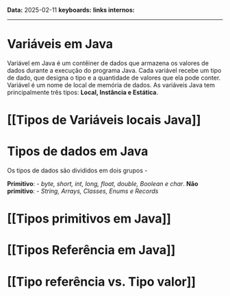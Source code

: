 
**Data:** 2025-02-11
**keyboards:** 
**links internos:** 
___
# Variáveis em Java

Variável em Java é um contêiner de dados que armazena os valores de dados durante a execução do programa Java. Cada variável recebe um tipo de dado, que designa o tipo e a quantidade de valores que ela pode conter. Variável é um nome de local de memória de dados. As variáveis Java tem principalmente três tipos: **Local, Instância e Estática**.

# [[Tipos de Variáveis locais Java]]



# Tipos de dados em Java

Os tipos de dados são divididos em dois grupos -

**Primitivo**: - *byte, short, int, long, float, double, Boolean e char*.
**Não primitivo**: - *String, Arrays, Classes, Enums e Records*

# [[Tipos primitivos em Java]]


# [[Tipos Referência em Java]] 


# [[Tipo referência vs. Tipo valor]]






